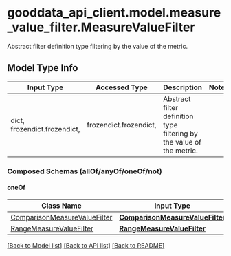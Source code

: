 # gooddata_api_client.model.measure_value_filter.MeasureValueFilter

Abstract filter definition type filtering by the value of the metric.

## Model Type Info
Input Type | Accessed Type | Description | Notes
------------ | ------------- | ------------- | -------------
dict, frozendict.frozendict,  | frozendict.frozendict,  | Abstract filter definition type filtering by the value of the metric. | 

### Composed Schemas (allOf/anyOf/oneOf/not)
#### oneOf
Class Name | Input Type | Accessed Type | Description | Notes
------------- | ------------- | ------------- | ------------- | -------------
[ComparisonMeasureValueFilter](ComparisonMeasureValueFilter.md) | [**ComparisonMeasureValueFilter**](ComparisonMeasureValueFilter.md) | [**ComparisonMeasureValueFilter**](ComparisonMeasureValueFilter.md) |  | 
[RangeMeasureValueFilter](RangeMeasureValueFilter.md) | [**RangeMeasureValueFilter**](RangeMeasureValueFilter.md) | [**RangeMeasureValueFilter**](RangeMeasureValueFilter.md) |  | 

[[Back to Model list]](../../README.md#documentation-for-models) [[Back to API list]](../../README.md#documentation-for-api-endpoints) [[Back to README]](../../README.md)

